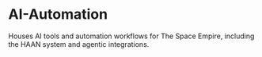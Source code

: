 # AI-Automation
Houses AI tools and automation workflows for The Space Empire, including the HAAN system and agentic integrations.
